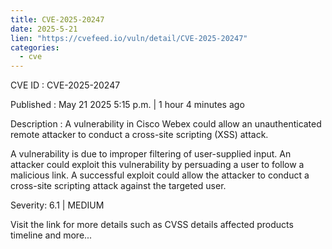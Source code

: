 ```yaml
---
title: CVE-2025-20247
date: 2025-5-21
lien: "https://cvefeed.io/vuln/detail/CVE-2025-20247"
categories:
  - cve
---
```


CVE ID : CVE-2025-20247

Published :  May 21
2025
5:15 p.m. | 1 hour
4 minutes ago

Description : A vulnerability in Cisco Webex could allow an unauthenticated
remote attacker to conduct a cross-site scripting (XSS) attack.
 A vulnerability is due to improper filtering of user-supplied input. An attacker could exploit this vulnerability by persuading a user to follow a malicious link. A successful exploit could allow the attacker to conduct a cross-site scripting attack against the targeted user.

Severity: 6.1 | MEDIUM

Visit the link for more details
such as CVSS details
affected products
timeline
and more...
